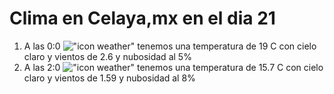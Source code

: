 # Clima en Celaya,mx en el dia 21

1. A las 0:0 !["icon weather"](http://openweathermap.org/img/w/02n.png) tenemos una temperatura de 19 C con cielo claro y  vientos de 2.6 y nubosidad al 5%
1. A las 2:0 !["icon weather"](http://openweathermap.org/img/w/02n.png) tenemos una temperatura de 15.7 C con cielo claro y  vientos de 1.59 y nubosidad al 8%
